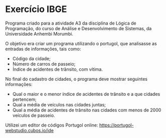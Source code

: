 # Exercício IBGE

Programa criado para a atividade A3 da disciplina de Lógica de Programação, do curso de Análise e Desenvolvimento de Sistemas, da Universidade Anhembi Morumbi.

O objetivo era criar um programa utilizando o portugol, que analisasse as entradas de informações, tais como:
* Código da cidade;
* Número de carros de passeio;
* Índice de acidentes de trânsito, com vítima.

No final do cadastro de cidades, o programa deve mostrar seguintes informações:
* Qual o maior e o menor índice de acidentes de trânsito e a que cidades pertencem;
* Qual a média de veículos nas cidades juntas;
* Qual a média de acidentes de trânsito nas cidades com menos de 2000 veículos de passeio.

Utilizei um editor de códigos Portugol online:
https://portugol-webstudio.cubos.io/ide
